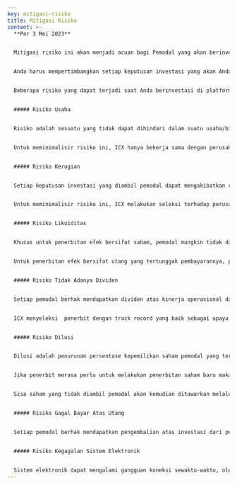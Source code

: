 ```yaml
---
key: mitigasi-risiko
title: Mitigasi Risiko
content: >-
  **P﻿er 3 Mei 2023**


  Mitigasi risiko ini akan menjadi acuan bagi Pemodal yang akan berinvestasi di platform ICX yang dioperasikan oleh PT ICX BANGUN INDONESIA (selanjutnya disebut “ICX”) tentang beberapa risiko yang dapat terjadi saat berinvestasi di proyek yang diterbitkan oleh Penerbit pada platform ICX melalui penerbitan efek bersifat utang dan/atau saham.


  Anda harus mempertimbangkan setiap keputusan investasi yang akan Anda lakukan. Anda harus memilih investasi yang cocok dan terbaik untuk Anda berdasarkan pengetahuan dan pengalaman Anda dalam bidang keuangan, bisnis, laporan keuangan, tujuan investasi, keuangan, dan kemampuan analisis risiko yang akan Anda ambil.


  Beberapa risiko yang dapat terjadi saat Anda berinvestasi di platform ICX, tetapi tidak terbatas pada yang berikut ini:


  ##### Risiko Usaha


  Risiko adalah sesuatu yang tidak dapat dihindari dalam suatu usaha/bisnis. Beberapa risiko yang dapat terjadi di ICX yaitu usaha properti yang tidak atau belum dapat menghasilkan sesuatu keuntungan dari proyek, termasuk namun tidak terbatas pada belum dapat dihasilkannya suatu keuntungan dari penghasilan sewa, harga properti di bawah perkiraan, proyek milik perusahaan tidak berjalan sesuai rencana dikarenakan sebab-sebab tertentu termasuk keadaan memaksa dan/atau kinerja perusahaan di bawah perkiraan.


  Untuk meminimalisir risiko ini, ICX hanya bekerja sama dengan perusahaan-perusahaan yang memiliki track record yang baik menurut standar ICX, dan terkhusus untuk perusahaan yang bergerak di bidang properti, ICX hanya bekerja sama dengan perusahaan yang sudah memiliki penghasilan sewa atas properti (menghasilkan cashflow).


  ##### Risiko Kerugian


  Setiap keputusan investasi yang diambil pemodal dapat mengakibatkan risiko kehilangan sebagian atau seluruh modal investasi, seperti namun tidak terbatas pada: penurunan kinerja perusahaan ataupun proyek, dan terkhusus untuk perusahaan yang bergerak pada bidang usaha properti terjadinya penurunan harga properti atau timbulnya biaya-biaya seperti pajak, perawatan, dan lain-lain selama properti tidak atau belum tersewa.


  Untuk meminimalisir risiko ini, ICX melakukan seleksi terhadap perusahaann-perusahaan yang akan melakukan penawaran efek serta terhadap proyek-proyek yang akan menjadi dasar penerbitan efek tersebut. Selain itu khusus untuk penerbitan efek bersifat utang, dalam rangka meminimalisir kerugian,  ICX akan betindak selaku kuasa dari pemodal untuk (i) memantau perkembangan pengelolaan proyek berdasarkan data dan/atau informasi yang diperoleh baik langsung maupun tidak langsung, (ii) mengawasi dan memantau pelaksanaan kewajiban perusahaan yang merupakan penerbit berdasarkan perjanjian mengenai penerbitan efek bersifat utang, (iii) mengawasi, melakukan inspeksi, dan mengadministrasikan jaminan bagi pembayaran kewajiban kepada para pemodal, jika terdapat jaminan bagi pembayaran kewajiban kepada pemodal, dan (iv) memantau pembayaran yang dilakukan oleh perusahaan yang bertindak selaku penerbit kepada para pemodal, yang mana dalam hal ini setiap risiko  atas investasi terhadap proyek terkait adalah tetap menjadi risiko dari para pemodal. 


  ##### Risiko Likuiditas


  Khusus untuk penerbitan efek bersifat saham, pemodal mungkin tidak dapat dengan mudah menjual saham pada secondary market (pasar sekunder) untuk saham dari penerbit tertentu atau pemodal mungkin tidak dapat menemukan pembeli sebelum properti dijual kembali setelah pemungutan suara (dalam hal penerbit bergerak pada bidang usaha property). ICX akan memfasilitasi penjualan dan pembelian saham Pemodal setelah secondary market (pasar sekunder) diluncurkan. ICX juga akan menyediakan harga properti dari hasil appraisal sebagai patokan untuk transaksi jual-beli di secondary market (pasar sekunder) (khusus untuk penerbit yang bergerak pada bidang properti).


  Untuk penerbitan efek bersifat utang yang tertunggak pembayarannya, pemodal akan sulit untuk mendapatkan kembali dana investasi yang telah diberikan atas penerbitan utang tersebut setelah lewatnya tanggal jatuh tempo. Apabila terdapat jaminan atas pembayaran utang tersebut yang dibuat berdasarkan ketentuan peraturan perundang-undangan yang berlaku, jaminan tersebut dapat dieksekusi dan hasil dari eksekusi jaminan tersebut dapat dibagikan kepada para pemodal yang memiliki piutang terhadap penerbit sesuai dengan ketentuan peraturan perundang-undangan yang berlaku.  


  ##### Risiko Tidak Adanya Dividen


  Setiap pemodal berhak mendapatkan dividen atas kinerja operasional dari penerbit sesuai dengan jumlah kepemilikan saham. Dividen akan dibagikan sesuai dengan keuntungan penerbit kepada masing-masing pemodal sesuai dengan jumlah kepemilikan sahamnya. Tidak adanya pembagian dividen dapat terjadi karena kinerja penerbit sedang kurang baik.


  ICX menyeleksi  penerbit dengan track record yang baik sebagai upaya agar proses pembagian dividen selalu lancar dan tepat waktu. ICX juga akan terus berkomunikasi dengan penerbit untuk menyediakan laporan keuangan hasil audit yang transparan dan akuntabel.


  ##### Risiko Dilusi


  Dilusi adalah penurunan persentase kepemilikan saham pemodal yang terjadi karena bertambahnya jumlah saham total, sedangkan pemodal yang bersangkutan tidak ikut membeli penerbitan saham baru tersebut. Efek dilusi bisa terjadi bila investor tidak menebus penerbitan saham baru dari aksi rights issue, atau private placement.


  Jika penerbit merasa perlu untuk melakukan penerbitan saham baru maka ICX akan melakukan penawaran rights issue, yaitu menawarkan terlebih dahulu kepada pemodal saham tersebut sebelumnya supaya jumlah dan persentase kepemilikan saham tetap sama.


  Sisa saham yang tidak diambil pemodal akan kemudian ditawarkan melalui crowdsale di platform ICX.


  ##### Risiko Gagal Bayar Atas Utang


  Setiap pemodal berhak mendapatkan pengembalian atas investasi dari penerbitan efek bersifat utang yang dilakukan oleh penerbit, berikut dengan setiap bunga dan biaya-biaya lainnya yang diperjanjikan. Hanya saja, terdapat risiko gagal bayar atas utang dari penerbit dikarenakan sebab-sebab yang dapat mengakibatkan pelaksanaan proyek tidak berjalan sesuai dengan rencana. Pemodal memahami bahwa hal tersebut dapat terjadi sewaktu-waktu, dan merupakan risiko dari pemodal saat melakukan investasi terhadap penerbitan efek bersifat utang. 


  ##### Risiko Kegagalan Sistem Elektronik


  Sistem elektronik dapat mengalami gangguan koneksi sewaktu-waktu, oleh sebab itu ICX menggunakan beberapa server, baik utama maupun backup untuk meminimalisir risiko gangguan sistem elektronik.
---
```

